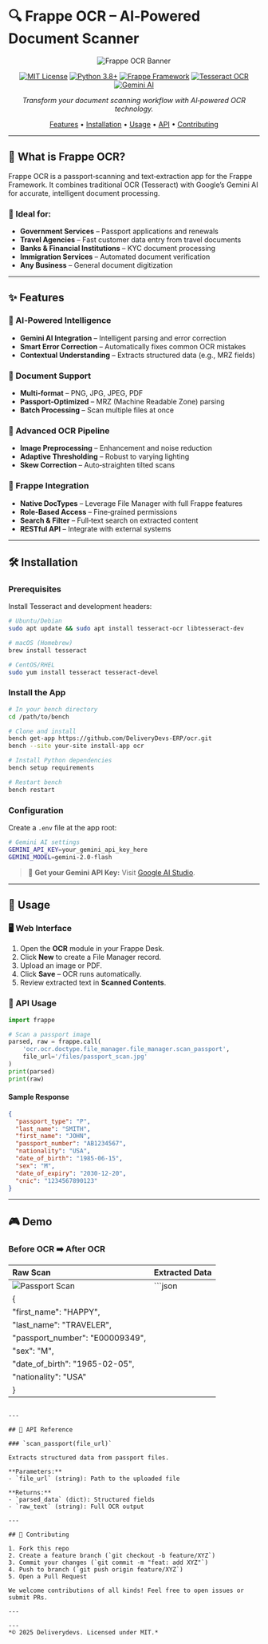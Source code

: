 # 🔍 Frappe OCR – AI‑Powered Document Scanner

<div align="center">

![Frappe OCR Banner](https://img.shields.io/badge/Frappe-OCR-blue?style=for-the-badge\&logo=python\&logoColor=white)

[![MIT License](https://img.shields.io/badge/License-MIT-green.svg?style=flat-square)](https://choosealicense.com/licenses/mit/)
[![Python 3.8+](https://img.shields.io/badge/python-3.8+-blue.svg?style=flat-square)](https://www.python.org/downloads/)
[![Frappe Framework](https://img.shields.io/badge/Frappe-Framework-orange?style=flat-square)](https://frappeframework.com/)
[![Tesseract OCR](https://img.shields.io/badge/Tesseract-OCR-red?style=flat-square)](https://github.com/tesseract-ocr/tesseract)
[![Gemini AI](https://img.shields.io/badge/Gemini-AI-purple?style=flat-square)](https://ai.google.dev/)

*Transform your document scanning workflow with AI‑powered OCR technology.*

[Features](#✨-features) • [Installation](#🛠-installation) • [Usage](#📖-usage) • [API](#🔌-api-reference) • [Contributing](#🤝-contributing)

</div>

---

## 🚀 What is Frappe OCR?

Frappe OCR is a passport‑scanning and text‑extraction app for the Frappe Framework. It combines traditional OCR (Tesseract) with Google’s Gemini AI for accurate, intelligent document processing.

### 🎯 Ideal for:

* **Government Services** – Passport applications and renewals
* **Travel Agencies** – Fast customer data entry from travel documents
* **Banks & Financial Institutions** – KYC document processing
* **Immigration Services** – Automated document verification
* **Any Business** – General document digitization

---

## ✨ Features

### 🧠 AI‑Powered Intelligence

* **Gemini AI Integration** – Intelligent parsing and error correction
* **Smart Error Correction** – Automatically fixes common OCR mistakes
* **Contextual Understanding** – Extracts structured data (e.g., MRZ fields)

### 📄 Document Support

* **Multi‑format** – PNG, JPG, JPEG, PDF
* **Passport‑Optimized** – MRZ (Machine Readable Zone) parsing
* **Batch Processing** – Scan multiple files at once

### 🔧 Advanced OCR Pipeline

* **Image Preprocessing** – Enhancement and noise reduction
* **Adaptive Thresholding** – Robust to varying lighting
* **Skew Correction** – Auto‑straighten tilted scans

### 💾 Frappe Integration

* **Native DocTypes** – Leverage File Manager with full Frappe features
* **Role‑Based Access** – Fine‑grained permissions
* **Search & Filter** – Full‑text search on extracted content
* **RESTful API** – Integrate with external systems

---

## 🛠 Installation

### Prerequisites

Install Tesseract and development headers:

```bash
# Ubuntu/Debian
sudo apt update && sudo apt install tesseract-ocr libtesseract-dev

# macOS (Homebrew)
brew install tesseract

# CentOS/RHEL
sudo yum install tesseract tesseract-devel
```

### Install the App

```bash
# In your bench directory
cd /path/to/bench

# Clone and install
bench get-app https://github.com/DeliveryDevs-ERP/ocr.git
bench --site your-site install-app ocr

# Install Python dependencies
bench setup requirements

# Restart bench
bench restart
```

### Configuration

Create a `.env` file at the app root:

```bash
# Gemini AI settings
GEMINI_API_KEY=your_gemini_api_key_here
GEMINI_MODEL=gemini-2.0-flash
```

> 🔑 **Get your Gemini API Key:** Visit [Google AI Studio](https://aistudio.google.com/app/apikey).

---

## 📖 Usage

### 🖥 Web Interface

1. Open the **OCR** module in your Frappe Desk.
2. Click **New** to create a File Manager record.
3. Upload an image or PDF.
4. Click **Save** – OCR runs automatically.
5. Review extracted text in **Scanned Contents**.

### 📱 API Usage

```python
import frappe

# Scan a passport image
parsed, raw = frappe.call(
    'ocr.ocr.doctype.file_manager.file_manager.scan_passport',
    file_url='/files/passport_scan.jpg'
)
print(parsed)
print(raw)
```

#### Sample Response

```json
{
  "passport_type": "P",
  "last_name": "SMITH",
  "first_name": "JOHN",
  "passport_number": "AB1234567",
  "nationality": "USA",
  "date_of_birth": "1985-06-15",
  "sex": "M",
  "date_of_expiry": "2030-12-20",
  "cnic": "1234567890123"
}
```

---

## 🎮 Demo

### Before OCR ➡️ After OCR

| Raw Scan                                                                                                                                    | Extracted Data |
| :------------------------------------------------------------------------------------------------------------------------------------------ | :------------- |
| ![Passport Scan](https://upload.wikimedia.org/wikipedia/commons/7/74/United_States_Next_Generation_Passport_signature_and_biodata_page.jpg) | \`\`\`json     |
| {                                                                                                                                           |                |
| "first\_name": "HAPPY",                                                                                                                     |                |
| "last\_name": "TRAVELER",                                                                                                                   |                |
| "passport\_number": "E00009349",                                                                                                            |                |
| "sex": "M",                                                                                                                                 |                |
| "date\_of\_birth": "1965-02-05",                                                                                                            |                |
| "nationality": "USA"                                                                                                                        |                |
| }                                                                                                                                           |                |

```|

---

## 🔌 API Reference

### `scan_passport(file_url)`

Extracts structured data from passport files.

**Parameters:**
- `file_url` (string): Path to the uploaded file

**Returns:**
- `parsed_data` (dict): Structured fields
- `raw_text` (string): Full OCR output

---

## 🤝 Contributing

1. Fork this repo
2. Create a feature branch (`git checkout -b feature/XYZ`)
3. Commit your changes (`git commit -m "feat: add XYZ"`)
4. Push to branch (`git push origin feature/XYZ`)
5. Open a Pull Request

We welcome contributions of all kinds! Feel free to open issues or submit PRs.

---

---
*© 2025 Deliverydevs. Licensed under MIT.*

```
